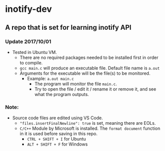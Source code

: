 # inotify-dev

## A repo that is set for learning inotify API

### Update 2017/10/01
- Tested in Ubuntu VM.
  - There are no required packages needed to be installed first in order to compile.
  - `gcc main.c` will produce an executable file. Default file name is `a.out`
  - Arguments for the executable will be the file(s) to be monitored.
    - Example: `a.out main.c`
      - The program will monitor the file `main.c`.
      - Try to open the file / edit it / rename it or remove it, and see what the program outputs.

### Note:
- Source code files are edited using VS Code.
  - `"files.insertFinalNewline": true` is set, meaning there are EOLs.
  - `C/C++` Module by Microsoft is installed. The `format document` function in it is used before saving in this repo.
    - `CTRL + SHIFT + I` for Ubuntu
    - `ALT + SHIFT + F` for Windows
